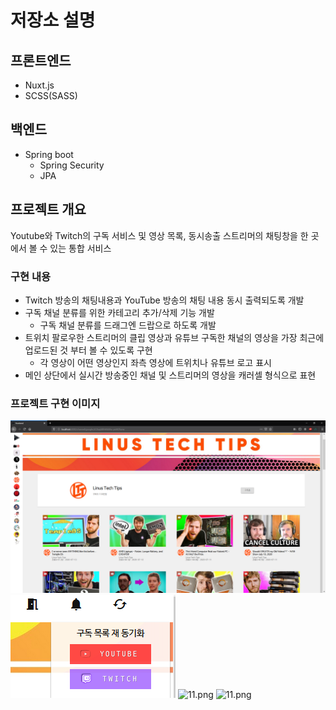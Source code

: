 # 저장소 설명

## 프론트엔드
- Nuxt.js
- SCSS(SASS)
  
## 백엔드
- Spring boot
  - Spring Security
  - JPA

## 프로젝트 개요
Youtube와 Twitch의 구독 서비스 및 영상 목록, 동시송출 스트리머의 채팅창을 한 곳에서 볼 수 있는 통합 서비스

### 구현 내용
- Twitch 방송의 채팅내용과 YouTube 방송의 채팅 내용 동시 출력되도록 개발
- 구독 채널 분류를 위한 카테고리 추가/삭제 기능 개발
  - 구독 채널 분류를 드래그엔 드랍으로 하도록 개발
- 트위치 팔로우한 스트리머의 클립 영상과 유튜브 구독한 채널의 영상을 가장 최근에 업로드된 것 부터 볼 수 있도록 구현
  - 각 영상이 어떤 영상인지 좌측 영상에 트위치나 유튜브 로고 표시
- 메인 상단에서 실시간 방송중인 채널 및 스트리머의 영상을 캐러셀 형식으로 표현

### 프로젝트 구현 이미지

![11.png](/readmeImg/11.png)
![11.png](/readmeImg/22.png)
![11.png](/readmeImg/frontend-Chrome-2020-06-09-12-40-11.gif)
![11.png](/readmeImg/frontend-Chrome-2020-06-09-13-20-40_1__1_.gif)